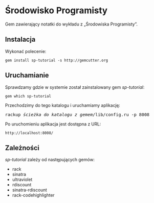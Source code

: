 # Środowisko Programisty

Gem zawierający notatki do wykładu z „Środowiska Programisty”.


## Instalacja

Wykonać polecenie:

    gem install sp-tutorial -s http://gemcutter.org


## Uruchamianie

Sprawdzamy gdzie w systemie został zainstalowany gem *sp-tutorial*:

    gem which sp-tutorial

Przechodzimy do tego katalogu i uruchamiamy aplikację:

<pre>rackup <i>ścieżka do katalogu z gemem</i>/lib/config.ru -p 8008
</pre>

Po uruchomieniu aplikacja jest dostępna z URL:

    http://localhost:8008/


## Zależności

*sp-tutorial* zależy od następujących gemów:

* rack 
* sinatra
* ultraviolet
* rdiscount
* sinatra-rdiscount    
* rack-codehighlighter
